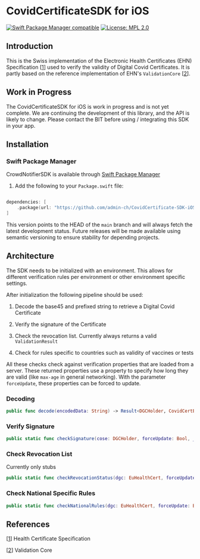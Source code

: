 # CovidCertificateSDK for iOS

[![Swift Package Manager compatible](https://img.shields.io/badge/SPM-%E2%9C%93-brightgreen.svg?style=flat)](https://github.com/apple/swift-package-manager)
[![License: MPL 2.0](https://img.shields.io/badge/License-MPL%202.0-brightgreen.svg)](https://github.com/admin-ch/CovidCertificate-SDK-iOS/blob/main/LICENSE)
 
 ## Introduction

This is the Swiss implementation of the Electronic Health Certificates (EHN) Specification [[1](https://github.com/ehn-digital-green-development/hcert-spec)] used to verify the validity of Digital Covid Certificates. It is partly based on the reference implementation of EHN's `ValidationCore` [[2](https://github.com/ehn-digital-green-development/ValidationCore/tree/main/Sources/ValidationCore)]. 
 
 ## Work in Progress

The CovidCertificateSDK for iOS is work in progress and is not yet complete. We are continuing the development of this library, and the API is likely to change. Please contact the BIT before using / integrating this SDK in your app.
 
## Installation

### Swift Package Manager

CrowdNotifierSDK is available through [Swift Package Manager](https://swift.org/package-manager)

1. Add the following to your `Package.swift` file:

  ```swift

  dependencies: [
      .package(url: "https://github.com/admin-ch/CovidCertificate-SDK-iOS.git", .branch("main"))
  ]

  ```

This version points to the HEAD of the `main` branch and will always fetch the latest development status. Future releases will be made available using semantic versioning to ensure stability for depending projects.


 ## Architecture

The SDK needs to be initialized with an environment. This allows for different verification rules per environment or other environment specific settings.

After initialization the following pipeline should be used:

1) Decode the base45 and prefixed string to retrieve a Digital Covid Certificate

2) Verify the signature of the Certificate

3) Check the revocation list. Currently always returns a valid `ValidationResult`

4) Check for rules specific to countries such as validity of vaccines or tests

All these checks check against verification properties that are loaded from a server. These returned properties use a property to specify how long they are valid (like `max-age` in general networking). With the parameter `forceUpdate`, these properties can be forced to update.

### Decoding
```swift
public func decode(encodedData: String) -> Result<DGCHolder, CovidCertError>
```

### Verify Signature
```swift
public static func checkSignature(cose: DGCHolder, forceUpdate: Bool, _ completionHandler: @escaping (Result<ValidationResult, ValidationError>) -> Void)
```

### Check Revocation List
Currently only stubs
```swift
public static func checkRevocationStatus(dgc: EuHealthCert, forceUpdate: Bool, _ completionHandler: @escaping (Result<ValidationResult, ValidationError>) -> Void)
```

### Check National Specific Rules
```swift
public static func checkNationalRules(dgc: EuHealthCert, forceUpdate: Bool, _ completionHandler: @escaping (Result<VerificationResult, NationalRulesError>) -> Void)
```

 ## References
[[1](https://github.com/ehn-digital-green-development/hcert-spec)] Health Certificate Specification

[[2](https://github.com/ehn-digital-green-development/ValidationCore/tree/main/Sources/ValidationCore)] Validation Core

